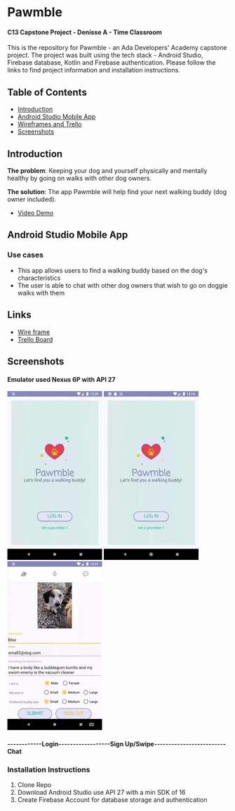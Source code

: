 # Pawmble

#### C13 Capstone Project - Denisse A - Time Classroom

This is the repository for Pawmble - an Ada Developers' Academy capstone project. The project was built using the tech stack - Android Studio, Firebase database, Kotlin and Firebase authentication. Please follow the links to find project information and installation instructions.


## Table of Contents
* [Introduction](#introduction)
* [Android Studio Mobile App](#android-studio-mobile-app)
* [Wireframes and Trello](#links)
* [Screenshots](#screenshots)

## Introduction

**The problem**: Keeping your dog and yourself physically and mentally healthy by going on walks with other dog owners.

**The solution**: The app Pawmble will help find your next walking buddy (dog owner included).
  * [Video Demo]()

## Android Studio Mobile App

### Use cases
* This app allows users to find a walking buddy based on the dog's characteristics
* The user is able to chat with other dog owners that wish to go on doggie walks with them 

## Links
* [Wire frame](https://docs.google.com/presentation/d/1pAzuexPu6B2rhK_sQ3a6et7K8SsEXZc_v6DU3uvi7Wg/edit?usp=sharing)
* [Trello Board](https://trello.com/b/AnDLvDsb/capstone)

## Screenshots
#### Emulator used Nexus 6P with API 27
![SignIn](./images/login.gif)  ![SignUp](./images/signup.gif)  ![Chat](./images/chat.gif) 
#### ------------Login------------------Sign Up/Swipe-------------------------Chat

### Installation Instructions
1. Clone Repo
2. Download Android Studio use API 27 with a min SDK of 16
3. Create Firebase Account for database storage and authentication






